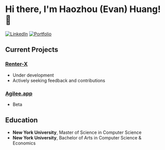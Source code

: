 # Hi there, I'm Haozhou (Evan) Huang! 👋

[![LinkedIn](https://img.shields.io/badge/LinkedIn-Haozhou%20Huang-blue)](https://linkedin.com/in/haozhou-huang/)
[![Portfolio](https://img.shields.io/badge/Portfolio-evanhuang.dev-green)](https://evanhuang.dev/)

## Current Projects 

### [Renter-X](https://www.renter-x.com/)
- Under development
- Actively seeking feedback and contributions

### [Agilee.app](https://agilee.app/)
- Beta

## Education 
- **New York University**, Master of Science in Computer Science
- **New York University**, Bachelor of Arts in Computer Science & Economics

